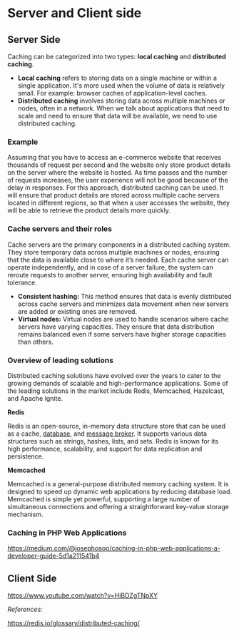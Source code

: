 # Server and Client side
## Server Side

Caching can be categorized into two types: **local caching** and **distributed caching**.

* **Local caching** refers to storing data on a single machine or within a single application. It's more used when the volume of data is relatively small. For example: browser caches of application-level caches.
* **Distributed caching** involves storing data across multiple machines or nodes, often in a network. When we talk about applications that need to scale and need to ensure that data will be available, we need to use distributed caching.

### **Example**

Assuming that you have to access an e-commerce website that receives thousands of request per second and the website only store product details on the server where the website is hosted. As time passes and the number of requests increases, the user experience will not be good because of the delay in responses. For this approach, distributed caching can be used. It will ensure that product details are stored across multiple cache servers located in different regions, so that when a user accesses the website, they will be able to retrieve the product details more quickly. 

### **Cache servers and their roles**

Cache servers are the primary components in a distributed caching system. They store temporary data across multiple machines or nodes, ensuring that the data is available close to where it’s needed. Each cache server can operate independently, and in case of a server failure, the system can reroute requests to another server, ensuring high availability and fault tolerance.

- **Consistent hashing:** This method ensures that data is evenly distributed across cache servers and minimizes data movement when new servers are added or existing ones are removed.
- **Virtual nodes:** Virtual nodes are used to handle scenarios where cache servers have varying capacities. They ensure that data distribution remains balanced even if some servers have higher storage capacities than others.

### **Overview of leading solutions**

Distributed caching solutions have evolved over the years to cater to the growing demands of scalable and high-performance applications. Some of the leading solutions in the market include Redis, Memcached, Hazelcast, and Apache Ignite.

**Redis**

Redis is an open-source, in-memory data structure store that can be used as a cache, [database](https://redis.io/blog/redis-cache-vs-redis-primary-database-in-90-seconds/), and [message broker](https://redis.io/solutions/messaging/). It supports various data structures such as strings, hashes, lists, and sets. Redis is known for its high performance, scalability, and support for data replication and persistence.

**Memcached**

Memcached is a general-purpose distributed memory caching system. It is designed to speed up dynamic web applications by reducing database load. Memcached is simple yet powerful, supporting a large number of simultaneous connections and offering a straightforward key-value storage mechanism.

### Caching in PHP Web Applications

https://medium.com/@josephosoo/caching-in-php-web-applications-a-developer-guide-5d1a211541b4

## Client Side

https://www.youtube.com/watch?v=HiBDZgTNpXY


*References:*

https://redis.io/glossary/distributed-caching/